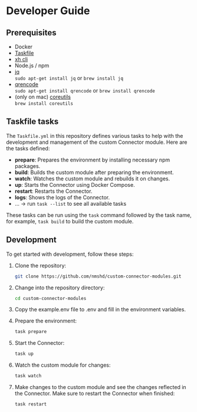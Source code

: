 # Developer Guide

## Prerequisites

- Docker
- [Taskfile](https://taskfile.dev/installation/)
- [xh cli](https://github.com/ducaale/xh?tab=readme-ov-file#installation)
- Node.js / npm
- [jq](https://jqlang.org/download/)  
  `sudo apt-get install jq` or `brew install jq`
- [qrencode](https://github.com/fukuchi/libqrencode)  
  `sudo apt-get install qrencode` or `brew install qrencode`
- (only on mac) [coreutils](https://formulae.brew.sh/formula/coreutils)  
  `brew install coreutils`

## Taskfile tasks

The `Taskfile.yml` in this repository defines various tasks to help with the development and management of the custom Connector module. Here are the tasks defined:

- **prepare**: Prepares the environment by installing necessary npm packages.
- **build**: Builds the custom module after preparing the environment.
- **watch**: Watches the custom module and rebuilds it on changes.
- **up**: Starts the Connector using Docker Compose.
- **restart**: Restarts the Connector.
- **logs**: Shows the logs of the Connector.
- ... -> run `task --list` to see all available tasks

These tasks can be run using the `task` command followed by the task name, for example, `task build` to build the custom module.

## Development

To get started with development, follow these steps:

1.  Clone the repository:

    ```bash
    git clone https://github.com/nmshd/custom-connector-modules.git
    ```

2.  Change into the repository directory:

    ```bash
    cd custom-connector-modules
    ```

3.  Copy the example.env file to .env and fill in the environment variables.

4.  Prepare the environment:

    ```bash
    task prepare
    ```

5.  Start the Connector:

    ```bash
    task up
    ```

6.  Watch the custom module for changes:

    ```bash
    task watch
    ```

7.  Make changes to the custom module and see the changes reflected in the Connector. Make sure to restart the Connector when finished:

    ```bash
    task restart
    ```
